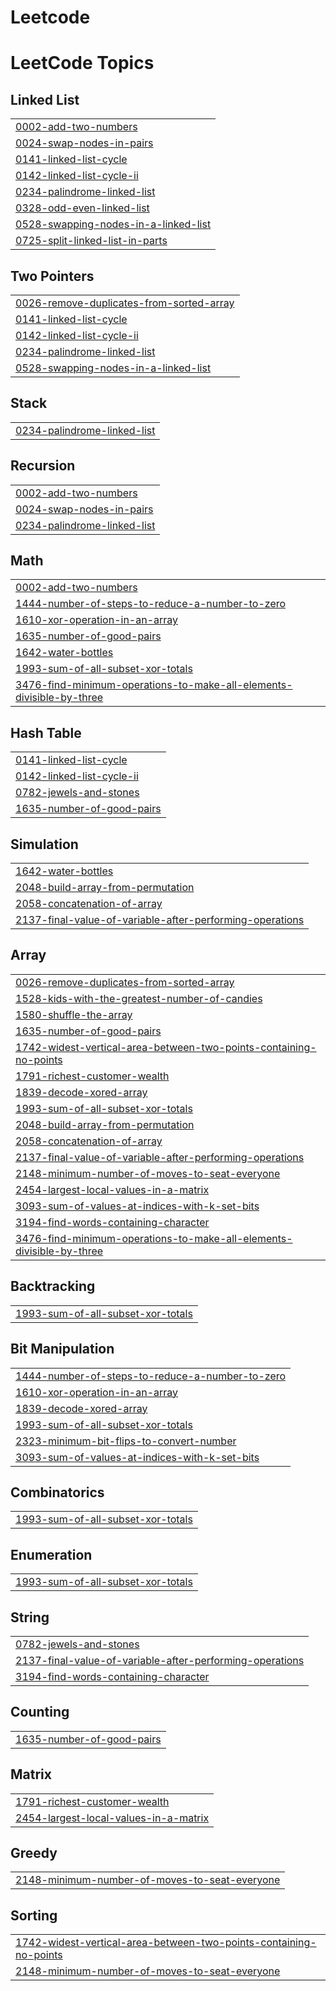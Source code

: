 # Leetcode
<!---LeetCode Topics Start-->
# LeetCode Topics
## Linked List
|  |
| ------- |
| [0002-add-two-numbers](https://github.com/mahithahanu/Leetcode/tree/master/0002-add-two-numbers) |
| [0024-swap-nodes-in-pairs](https://github.com/mahithahanu/Leetcode/tree/master/0024-swap-nodes-in-pairs) |
| [0141-linked-list-cycle](https://github.com/mahithahanu/Leetcode/tree/master/0141-linked-list-cycle) |
| [0142-linked-list-cycle-ii](https://github.com/mahithahanu/Leetcode/tree/master/0142-linked-list-cycle-ii) |
| [0234-palindrome-linked-list](https://github.com/mahithahanu/Leetcode/tree/master/0234-palindrome-linked-list) |
| [0328-odd-even-linked-list](https://github.com/mahithahanu/Leetcode/tree/master/0328-odd-even-linked-list) |
| [0528-swapping-nodes-in-a-linked-list](https://github.com/mahithahanu/Leetcode/tree/master/0528-swapping-nodes-in-a-linked-list) |
| [0725-split-linked-list-in-parts](https://github.com/mahithahanu/Leetcode/tree/master/0725-split-linked-list-in-parts) |
## Two Pointers
|  |
| ------- |
| [0026-remove-duplicates-from-sorted-array](https://github.com/mahithahanu/Leetcode/tree/master/0026-remove-duplicates-from-sorted-array) |
| [0141-linked-list-cycle](https://github.com/mahithahanu/Leetcode/tree/master/0141-linked-list-cycle) |
| [0142-linked-list-cycle-ii](https://github.com/mahithahanu/Leetcode/tree/master/0142-linked-list-cycle-ii) |
| [0234-palindrome-linked-list](https://github.com/mahithahanu/Leetcode/tree/master/0234-palindrome-linked-list) |
| [0528-swapping-nodes-in-a-linked-list](https://github.com/mahithahanu/Leetcode/tree/master/0528-swapping-nodes-in-a-linked-list) |
## Stack
|  |
| ------- |
| [0234-palindrome-linked-list](https://github.com/mahithahanu/Leetcode/tree/master/0234-palindrome-linked-list) |
## Recursion
|  |
| ------- |
| [0002-add-two-numbers](https://github.com/mahithahanu/Leetcode/tree/master/0002-add-two-numbers) |
| [0024-swap-nodes-in-pairs](https://github.com/mahithahanu/Leetcode/tree/master/0024-swap-nodes-in-pairs) |
| [0234-palindrome-linked-list](https://github.com/mahithahanu/Leetcode/tree/master/0234-palindrome-linked-list) |
## Math
|  |
| ------- |
| [0002-add-two-numbers](https://github.com/mahithahanu/Leetcode/tree/master/0002-add-two-numbers) |
| [1444-number-of-steps-to-reduce-a-number-to-zero](https://github.com/mahithahanu/Leetcode/tree/master/1444-number-of-steps-to-reduce-a-number-to-zero) |
| [1610-xor-operation-in-an-array](https://github.com/mahithahanu/Leetcode/tree/master/1610-xor-operation-in-an-array) |
| [1635-number-of-good-pairs](https://github.com/mahithahanu/Leetcode/tree/master/1635-number-of-good-pairs) |
| [1642-water-bottles](https://github.com/mahithahanu/Leetcode/tree/master/1642-water-bottles) |
| [1993-sum-of-all-subset-xor-totals](https://github.com/mahithahanu/Leetcode/tree/master/1993-sum-of-all-subset-xor-totals) |
| [3476-find-minimum-operations-to-make-all-elements-divisible-by-three](https://github.com/mahithahanu/Leetcode/tree/master/3476-find-minimum-operations-to-make-all-elements-divisible-by-three) |
## Hash Table
|  |
| ------- |
| [0141-linked-list-cycle](https://github.com/mahithahanu/Leetcode/tree/master/0141-linked-list-cycle) |
| [0142-linked-list-cycle-ii](https://github.com/mahithahanu/Leetcode/tree/master/0142-linked-list-cycle-ii) |
| [0782-jewels-and-stones](https://github.com/mahithahanu/Leetcode/tree/master/0782-jewels-and-stones) |
| [1635-number-of-good-pairs](https://github.com/mahithahanu/Leetcode/tree/master/1635-number-of-good-pairs) |
## Simulation
|  |
| ------- |
| [1642-water-bottles](https://github.com/mahithahanu/Leetcode/tree/master/1642-water-bottles) |
| [2048-build-array-from-permutation](https://github.com/mahithahanu/Leetcode/tree/master/2048-build-array-from-permutation) |
| [2058-concatenation-of-array](https://github.com/mahithahanu/Leetcode/tree/master/2058-concatenation-of-array) |
| [2137-final-value-of-variable-after-performing-operations](https://github.com/mahithahanu/Leetcode/tree/master/2137-final-value-of-variable-after-performing-operations) |
## Array
|  |
| ------- |
| [0026-remove-duplicates-from-sorted-array](https://github.com/mahithahanu/Leetcode/tree/master/0026-remove-duplicates-from-sorted-array) |
| [1528-kids-with-the-greatest-number-of-candies](https://github.com/mahithahanu/Leetcode/tree/master/1528-kids-with-the-greatest-number-of-candies) |
| [1580-shuffle-the-array](https://github.com/mahithahanu/Leetcode/tree/master/1580-shuffle-the-array) |
| [1635-number-of-good-pairs](https://github.com/mahithahanu/Leetcode/tree/master/1635-number-of-good-pairs) |
| [1742-widest-vertical-area-between-two-points-containing-no-points](https://github.com/mahithahanu/Leetcode/tree/master/1742-widest-vertical-area-between-two-points-containing-no-points) |
| [1791-richest-customer-wealth](https://github.com/mahithahanu/Leetcode/tree/master/1791-richest-customer-wealth) |
| [1839-decode-xored-array](https://github.com/mahithahanu/Leetcode/tree/master/1839-decode-xored-array) |
| [1993-sum-of-all-subset-xor-totals](https://github.com/mahithahanu/Leetcode/tree/master/1993-sum-of-all-subset-xor-totals) |
| [2048-build-array-from-permutation](https://github.com/mahithahanu/Leetcode/tree/master/2048-build-array-from-permutation) |
| [2058-concatenation-of-array](https://github.com/mahithahanu/Leetcode/tree/master/2058-concatenation-of-array) |
| [2137-final-value-of-variable-after-performing-operations](https://github.com/mahithahanu/Leetcode/tree/master/2137-final-value-of-variable-after-performing-operations) |
| [2148-minimum-number-of-moves-to-seat-everyone](https://github.com/mahithahanu/Leetcode/tree/master/2148-minimum-number-of-moves-to-seat-everyone) |
| [2454-largest-local-values-in-a-matrix](https://github.com/mahithahanu/Leetcode/tree/master/2454-largest-local-values-in-a-matrix) |
| [3093-sum-of-values-at-indices-with-k-set-bits](https://github.com/mahithahanu/Leetcode/tree/master/3093-sum-of-values-at-indices-with-k-set-bits) |
| [3194-find-words-containing-character](https://github.com/mahithahanu/Leetcode/tree/master/3194-find-words-containing-character) |
| [3476-find-minimum-operations-to-make-all-elements-divisible-by-three](https://github.com/mahithahanu/Leetcode/tree/master/3476-find-minimum-operations-to-make-all-elements-divisible-by-three) |
## Backtracking
|  |
| ------- |
| [1993-sum-of-all-subset-xor-totals](https://github.com/mahithahanu/Leetcode/tree/master/1993-sum-of-all-subset-xor-totals) |
## Bit Manipulation
|  |
| ------- |
| [1444-number-of-steps-to-reduce-a-number-to-zero](https://github.com/mahithahanu/Leetcode/tree/master/1444-number-of-steps-to-reduce-a-number-to-zero) |
| [1610-xor-operation-in-an-array](https://github.com/mahithahanu/Leetcode/tree/master/1610-xor-operation-in-an-array) |
| [1839-decode-xored-array](https://github.com/mahithahanu/Leetcode/tree/master/1839-decode-xored-array) |
| [1993-sum-of-all-subset-xor-totals](https://github.com/mahithahanu/Leetcode/tree/master/1993-sum-of-all-subset-xor-totals) |
| [2323-minimum-bit-flips-to-convert-number](https://github.com/mahithahanu/Leetcode/tree/master/2323-minimum-bit-flips-to-convert-number) |
| [3093-sum-of-values-at-indices-with-k-set-bits](https://github.com/mahithahanu/Leetcode/tree/master/3093-sum-of-values-at-indices-with-k-set-bits) |
## Combinatorics
|  |
| ------- |
| [1993-sum-of-all-subset-xor-totals](https://github.com/mahithahanu/Leetcode/tree/master/1993-sum-of-all-subset-xor-totals) |
## Enumeration
|  |
| ------- |
| [1993-sum-of-all-subset-xor-totals](https://github.com/mahithahanu/Leetcode/tree/master/1993-sum-of-all-subset-xor-totals) |
## String
|  |
| ------- |
| [0782-jewels-and-stones](https://github.com/mahithahanu/Leetcode/tree/master/0782-jewels-and-stones) |
| [2137-final-value-of-variable-after-performing-operations](https://github.com/mahithahanu/Leetcode/tree/master/2137-final-value-of-variable-after-performing-operations) |
| [3194-find-words-containing-character](https://github.com/mahithahanu/Leetcode/tree/master/3194-find-words-containing-character) |
## Counting
|  |
| ------- |
| [1635-number-of-good-pairs](https://github.com/mahithahanu/Leetcode/tree/master/1635-number-of-good-pairs) |
## Matrix
|  |
| ------- |
| [1791-richest-customer-wealth](https://github.com/mahithahanu/Leetcode/tree/master/1791-richest-customer-wealth) |
| [2454-largest-local-values-in-a-matrix](https://github.com/mahithahanu/Leetcode/tree/master/2454-largest-local-values-in-a-matrix) |
## Greedy
|  |
| ------- |
| [2148-minimum-number-of-moves-to-seat-everyone](https://github.com/mahithahanu/Leetcode/tree/master/2148-minimum-number-of-moves-to-seat-everyone) |
## Sorting
|  |
| ------- |
| [1742-widest-vertical-area-between-two-points-containing-no-points](https://github.com/mahithahanu/Leetcode/tree/master/1742-widest-vertical-area-between-two-points-containing-no-points) |
| [2148-minimum-number-of-moves-to-seat-everyone](https://github.com/mahithahanu/Leetcode/tree/master/2148-minimum-number-of-moves-to-seat-everyone) |
<!---LeetCode Topics End-->
